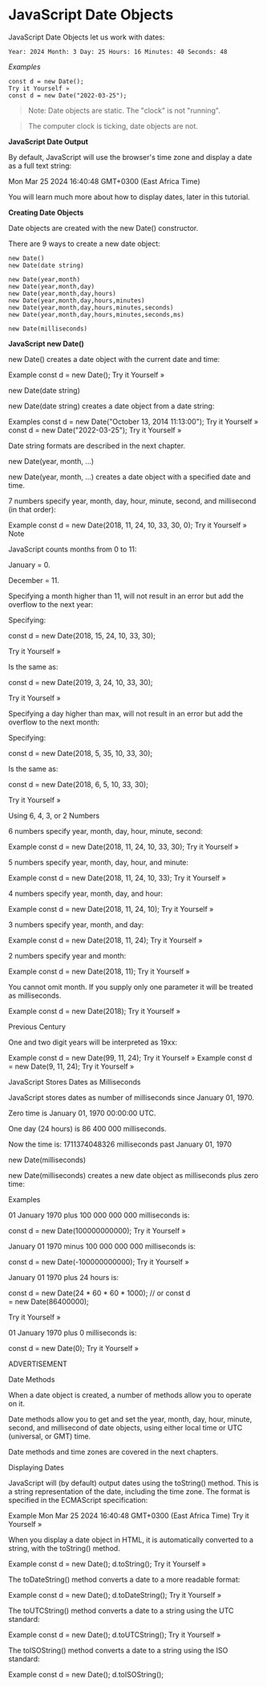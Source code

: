 # JavaScript Date Objects

JavaScript Date Objects let us work with dates:


`Year: 2024 Month: 3 Day: 25 Hours: 16 Minutes: 40 Seconds: 48`

*Examples*

```
const d = new Date();
Try it Yourself »
const d = new Date("2022-03-25");
```

> Note: Date objects are static. The "clock" is not "running".

>The computer clock is ticking, date objects are not.


**JavaScript Date Output**

By default, JavaScript will use the browser's time zone and display a date as a full text string:

Mon Mar 25 2024 16:40:48 GMT+0300 (East Africa Time)

You will learn much more about how to display dates, later in this tutorial.


**Creating Date Objects**

Date objects are created with the new Date() constructor.

There are 9 ways to create a new date object:

```
new Date()
new Date(date string)

new Date(year,month)
new Date(year,month,day)
new Date(year,month,day,hours)
new Date(year,month,day,hours,minutes)
new Date(year,month,day,hours,minutes,seconds)
new Date(year,month,day,hours,minutes,seconds,ms)

new Date(milliseconds)
```

**JavaScript new Date()**

new Date() creates a date object with the current date and time:

Example
const d = new Date();
Try it Yourself »

new Date(date string)

new Date(date string) creates a date object from a date string:

Examples
const d = new Date("October 13, 2014 11:13:00");
Try it Yourself »
const d = new Date("2022-03-25");
Try it Yourself »

Date string formats are described in the next chapter.


new Date(year, month, ...)

new Date(year, month, ...) creates a date object with a specified date and time.

7 numbers specify year, month, day, hour, minute, second, and millisecond (in that order):

Example
const d = new Date(2018, 11, 24, 10, 33, 30, 0);
Try it Yourself »
Note

JavaScript counts months from 0 to 11:

January = 0.

December = 11.

Specifying a month higher than 11, will not result in an error but add the overflow to the next year:

Specifying:

const d = new Date(2018, 15, 24, 10, 33, 30);

Try it Yourself »

Is the same as:

const d = new Date(2019, 3, 24, 10, 33, 30);

Try it Yourself »

Specifying a day higher than max, will not result in an error but add the overflow to the next month:

Specifying:

const d = new Date(2018, 5, 35, 10, 33, 30);

Is the same as:

const d = new Date(2018, 6, 5, 10, 33, 30);

Try it Yourself »

Using 6, 4, 3, or 2 Numbers

6 numbers specify year, month, day, hour, minute, second:

Example
const d = new Date(2018, 11, 24, 10, 33, 30);
Try it Yourself »

5 numbers specify year, month, day, hour, and minute:

Example
const d = new Date(2018, 11, 24, 10, 33);
Try it Yourself »

4 numbers specify year, month, day, and hour:

Example
const d = new Date(2018, 11, 24, 10);
Try it Yourself »

3 numbers specify year, month, and day:

Example
const d = new Date(2018, 11, 24);
Try it Yourself »

2 numbers specify year and month:

Example
const d = new Date(2018, 11);
Try it Yourself »

You cannot omit month. If you supply only one parameter it will be treated as milliseconds.

Example
const d = new Date(2018);
Try it Yourself »

Previous Century

One and two digit years will be interpreted as 19xx:

Example
const d = new Date(99, 11, 24);
Try it Yourself »
Example
const d = new Date(9, 11, 24);
Try it Yourself »

JavaScript Stores Dates as Milliseconds

JavaScript stores dates as number of milliseconds since January 01, 1970.

Zero time is January 01, 1970 00:00:00 UTC.

One day (24 hours) is 86 400 000 milliseconds.

Now the time is: 1711374048326 milliseconds past January 01, 1970


new Date(milliseconds)

new Date(milliseconds) creates a new date object as milliseconds plus zero time:

Examples

01 January 1970 plus 100 000 000 000 milliseconds is:

const d = new Date(100000000000);
Try it Yourself »

January 01 1970 minus 100 000 000 000 milliseconds is:

const d = new Date(-100000000000);
Try it Yourself »

January 01 1970 plus 24 hours is:

const d = new Date(24 * 60 * 60 * 1000);
// or
const d = new Date(86400000);

Try it Yourself »

01 January 1970 plus 0 milliseconds is:

const d = new Date(0);
Try it Yourself »

ADVERTISEMENT

Date Methods

When a date object is created, a number of methods allow you to operate on it.

Date methods allow you to get and set the year, month, day, hour, minute, second, and millisecond of date objects, using either local time or UTC (universal, or GMT) time.

Date methods and time zones are covered in the next chapters.


Displaying Dates

JavaScript will (by default) output dates using the toString() method. This is a string representation of the date, including the time zone. The format is specified in the ECMAScript specification:

Example
Mon Mar 25 2024 16:40:48 GMT+0300 (East Africa Time)
Try it Yourself »

When you display a date object in HTML, it is automatically converted to a string, with the toString() method.

Example
const d = new Date();
d.toString();
Try it Yourself »

The toDateString() method converts a date to a more readable format:

Example
const d = new Date();
d.toDateString();
Try it Yourself »

The toUTCString() method converts a date to a string using the UTC standard:

Example
const d = new Date();
d.toUTCString();
Try it Yourself »

The toISOString() method converts a date to a string using the ISO standard:

Example
const d = new Date();
d.toISOString();

